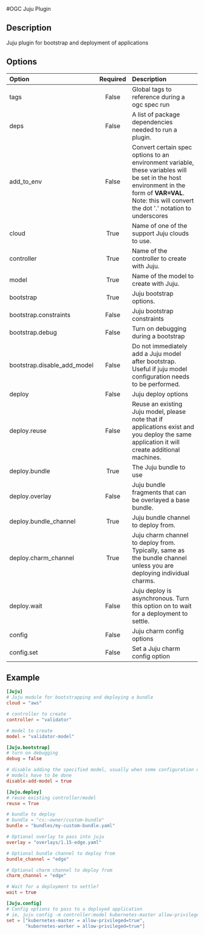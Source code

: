 #OGC Juju Plugin
## Description
Juju plugin for bootstrap and deployment of applications

## Options

| Option | Required | Description |
|:---    |  :---:   |:---|
| tags | False | Global tags to reference during a ogc spec run |
| deps | False | A list of package dependencies needed to run a plugin. |
| add_to_env | False | Convert certain spec options to an environment variable, these variables will be set in the host environment in the form of **VAR=VAL**. Note: this will convert the dot '.' notation to underscores |
| cloud | True | Name of one of the support Juju clouds to use. |
| controller | True | Name of the controller to create with Juju. |
| model | True | Name of the model to create with Juju. |
| bootstrap | True | Juju bootstrap options. |
| bootstrap.constraints | False | Juju bootstrap constraints |
| bootstrap.debug | False | Turn on debugging during a bootstrap |
| bootstrap.disable_add_model | False | Do not immediately add a Juju model after bootstrap. Useful if juju model configuration needs to be performed. |
| deploy | False | Juju deploy options |
| deploy.reuse | False | Reuse an existing Juju model, please note that if applications exist and you deploy the same application it will create additional machines. |
| deploy.bundle | True | The Juju bundle to use |
| deploy.overlay | False | Juju bundle fragments that can be overlayed a base bundle. |
| deploy.bundle_channel | True | Juju bundle channel to deploy from. |
| deploy.charm_channel | True | Juju charm channel to deploy from. Typically, same as the bundle channel unless you are deploying individual charms. |
| deploy.wait | False | Juju deploy is asynchronous. Turn this option on to wait for a deployment to settle. |
| config | False | Juju charm config options |
| config.set | False | Set a Juju charm config option |


## Example

```toml
[Juju]
# Juju module for bootstrapping and deploying a bundle
cloud = "aws"

# controller to create
controller = "validator"

# model to create
model = "validator-model"

[Juju.bootstrap]
# turn on debugging
debug = false

# disable adding the specified model, usually when some configuration on the
# models have to be done
disable-add-model = true

[Juju.deploy]
# reuse existing controller/model
reuse = True

# bundle to deploy
# bundle = "cs:~owner/custom-bundle"
bundle = "bundles/my-custom-bundle.yaml"

# Optional overlay to pass into juju
overlay = "overlays/1.15-edge.yaml"

# Optional bundle channel to deploy from
bundle_channel = "edge"

# Optional charm channel to deploy from
charm_channel = "edge"

# Wait for a deployment to settle?
wait = true

[Juju.config]
# Config options to pass to a deployed application
# ie, juju config -m controller:model kubernetes-master allow-privileged=true
set = ["kubernetes-master = allow-privileged=true",
       "kubernetes-worker = allow-privileged=true"]
```
